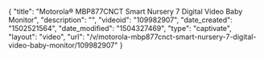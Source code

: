 {
    "title": "Motorola&reg; MBP877CNCT Smart Nursery 7 Digital Video Baby Monitor",
    "description": "",
    "videoid": "109982907",
    "date_created": "1502521564",
    "date_modified": "1504327469",
    "type": "captivate",
    "layout": "video",
    "url": "\/v\/motorola-mbp877cnct-smart-nursery-7-digital-video-baby-monitor\/109982907"
}